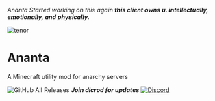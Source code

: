 
*Ananta*
*Started working on this again*
***this client owns u. intellectually, emotionally, and physically.***

![tenor](https://user-images.githubusercontent.com/69589624/126917966-99e39606-cf10-4154-8388-bfcb6f21963d.gif)

# Ananta
A Minecraft utility mod for anarchy servers

![GitHub All Releases](https://img.shields.io/github/downloads/RitomG69/Ananta/total)
***Join dicrod for updates***
[![Discord](https://dcbadge.vercel.app/api/server/hUfFKFTkPJ)](https://discord.gg/hUfFKFTkPJ)
